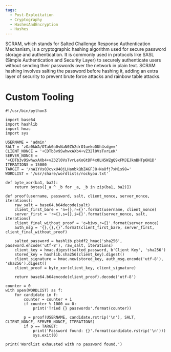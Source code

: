 ```yaml
---
tags:
  - Post-Exploitation
  - Cryptography
  - HashesAndEncryption
  - Hashes
---
```

SCRAM, which stands for Salted Challenge Response Authentication Mechanism, is a cryptographic hashing algorithm used for secure password storage and authentication. It is commonly used in protocols like SASL (Simple Authentication and Security Layer) to securely authenticate users without sending their passwords over the network in plain text. SCRAM hashing involves salting the password before hashing it, adding an extra layer of security to prevent brute force attacks and rainbow table attacks.

# Custom Tooling

```
#!/usr/bin/python3

import base64
import hashlib
import hmac
import sys

USERNAME = 'admin'
SALT = 'zOa0kWA/OTak0a0vNaN0Zh2drO1uekoDUh4sdg=='
CLIENT_NONCE = '+CDTb3v9SwhwxAXb4+vZ32l0VsTvrLeK'
SERVER_NONCE = '+CDTb3v9SwhwxAXb4+vZ32l0VsTvrLeKoGtDP4x0LH5WZgQ9xFMJEJknBHTp6N1D'
ITERATIONS = 15000
TARGET = '/nW1YVs0JcvxU48jLHanbkQbZ4GFJ8+Na8fj7xM1s98='
WORDLIST = '/usr/share/wordlists/rockyou.txt'

def byte_xor(ba1, ba2):
    return bytes([_a ^ _b for _a, _b in zip(ba1, ba2)])

def proof(username, password, salt, client_nonce, server_nonce, iterations):
    raw_salt = base64.b64decode(salt)
    client_first_bare = 'n={},r={}'.format(username, client_nonce)
    server_first = 'r={},s={},i={}'.format(server_nonce, salt, iterations)
    client_final_without_proof = 'c=biws,r={}'.format(server_nonce)
    auth_msg = '{},{},{}'.format(client_first_bare, server_first, client_final_without_proof)

    salted_password = hashlib.pbkdf2_hmac('sha256', password.encode('utf-8'), raw_salt, iterations)
    client_key = hmac.digest(salted_password, b'Client Key', 'sha256')
    stored_key = hashlib.sha256(client_key).digest()
    client_signature = hmac.new(stored_key, auth_msg.encode('utf-8'), 'sha256').digest()
    client_proof = byte_xor(client_key, client_signature)

    return base64.b64encode(client_proof).decode('utf-8')

counter = 0
with open(WORDLIST) as f:
    for candidate in f:
        counter = counter + 1
        if counter % 1000 == 0:
            print('Tried {} passwords'.format(counter))

        p = proof(USERNAME, candidate.rstrip('\n'), SALT, CLIENT_NONCE, SERVER_NONCE, ITERATIONS)
        if p == TARGET:
            print('Password found: {}'.format(candidate.rstrip('\n')))
            sys.exit(0)

print('Wordlist exhausted with no password found.')

```